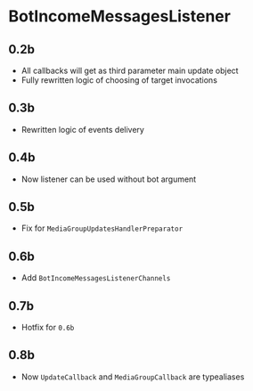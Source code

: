 # BotIncomeMessagesListener

## 0.2b

* All callbacks will get as third parameter main update object
* Fully rewritten logic of choosing of target invocations

## 0.3b

* Rewritten logic of events delivery

## 0.4b

* Now listener can be used without bot argument

## 0.5b

* Fix for `MediaGroupUpdatesHandlerPreparator`

## 0.6b

* Add `BotIncomeMessagesListenerChannels`

## 0.7b

*  Hotfix for `0.6b`

## 0.8b

* Now `UpdateCallback` and `MediaGroupCallback` are typealiases
